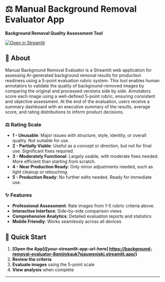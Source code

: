 # ⚖️ Manual Background Removal Evaluator App
  
  **Background Removal Quality Assessment Tool**
  
  [![Open in Streamlit](https://static.streamlit.io/badges/streamlit_badge_black_white.svg)](https://background-removal-evaluator-8qmjiykauk7sjauwsnjskj.streamlit.app/)
</div>

## 💬 About

Manual Background Removal Evaluator is a Streamlit web application for assessing AI-generated background removal results for production readiness using a 5-point evaluation rubric system. This tool enables human annotators to validate the quality of background-removed images by comparing the original and processed versions side by side. Annotators score each image using a well-defined 5-point rubric, ensuring consistent and objective assessment. At the end of the evaluation, users receive a summary dashboard with an executive summary of the results, average score, and rating distributions to inform product decisions.


### ⚖️ Rating Scale
- **1 - Unusable**: Major issues with structure, style, identity, or overall quality. Not suitable for use.
- **2 - Partially Viable**: Useful as a concept or direction, but not for final use. Significant fixes required.
- **3 - Moderately Functional**: Largely usable, with moderate fixes needed. More efficient than starting from scratch.
- **4 - Near Production Ready**: Only minor adjustments needed, such as light cleanup or retouching.
- **5 - Production Ready**: No further edits needed. Ready for immediate use.
  
### ✨ Features
- **Professional Assessment**: Rate images from 1-5 rubric criteria above. 
- **Interactive Interface**: Side-by-side comparison views
- **Comprehensive Analytics**: Detailed evaluation reports and statistics
- **Mobile Friendly**: Works seamlessly across all devices

## 🔗 Quick Start

1. **[Open the App]([your-streamlit-app-url-here] https://background-removal-evaluator-8qmjiykauk7sjauwsnjskj.streamlit.app/)**
2. **Review the criteria** 
3. **Evaluate images** using the 5-point scale
4. **View analysis** when complete

---
